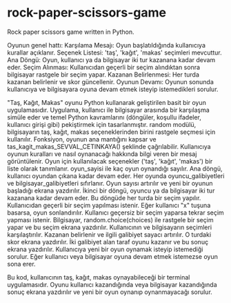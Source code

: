 # rock-paper-scissors-game
 Rock paper scissors game written in Python.
 
Oyunun genel hattı:
Karşılama Mesajı: Oyun başlatıldığında kullanıcıya kurallar açıklanır.
Seçenek Listesi: 'taş', 'kağıt', 'makas' seçimleri mevcuttur.
Ana Döngü: Oyun, kullanıcı ya da bilgisayar iki tur kazanana kadar devam eder.
Seçim Alınması: Kullanıcıdan geçerli bir seçim alındıktan sonra bilgisayar rastgele bir seçim yapar.
Kazanan Belirlenmesi: Her turda kazanan belirlenir ve skor güncellenir.
Oyunun Devamı: Oyunun sonunda kullanıcıya ve bilgisayara oyuna devam etmek isteyip istemedikleri sorulur.

"Taş, Kağıt, Makas" oyunu Python kullanarak geliştirilen basit bir oyun uygulamasıdır. Uygulama, kullanıcı ile bilgisayar arasında bir karşılaşma simüle eder ve temel Python kavramlarını (döngüler, koşullu ifadeler, kullanıcı girişi gibi) pekiştirmek için tasarlanmıştır.
random modülü, bilgisayarın taş, kağıt, makas seçeneklerinden birini rastgele seçmesi için kullanılır.
Fonksiyon, oyunun ana mantığını kapsar ve tas_kagit_makas_SEVVAL_CETINKAYA() şeklinde çağrılabilir.
Kullanıcıya oyunun kuralları ve nasıl oynanacağı hakkında bilgi veren bir mesaj görüntülenir.
Oyun için kullanılacak seçenekler ('taş', 'kağıt', 'makas') bir liste olarak tanımlanır. oyun_sayisi ile kaç oyun oynandığı sayılır.
Ana döngü, kullanıcı oyundan çıkana kadar devam eder. Her oyunda oyuncu_galibiyetleri ve bilgisayar_galibiyetleri sıfırlanır. Oyun sayısı artırılır ve yeni bir oyunun başladığı ekrana yazdırılır.
İkinci bir döngü, oyuncu ya da bilgisayar iki tur kazanana kadar devam eder. Bu döngüde her turda bir seçim yapılır.
Kullanıcıdan geçerli bir seçim yapılması istenir. Eğer kullanıcı "x" tuşuna basarsa, oyun sonlandırılır. Kullanıcı geçersiz bir seçim yaparsa tekrar seçim yapması istenir. Bilgisayar, random.choice(choices) ile rastgele bir seçim yapar ve bu seçim ekrana yazdırılır.
Kullanıcının ve bilgisayarın seçimleri karşılaştırılır. Kazanan belirlenir ve ilgili galibiyet sayacı artırılır. O turdaki skor ekrana yazdırılır.
İki galibiyet alan taraf oyunu kazanır ve bu sonuç ekrana yazdırılır. Kullanıcıya yeni bir oyun oynamak isteyip istemediği sorulur. Eğer kullanıcı veya bilgisayar oyuna devam etmek istemezse oyun sona erer.

Bu kod, kullanıcının taş, kağıt, makas oynayabileceği bir terminal uygulamasıdır. Oyunu kullanıcı kazandığında veya bilgisayar kazandığında sonuç ekrana yazdırılır ve yeni bir oyun oynanıp oynanmayacağı sorulur. 
